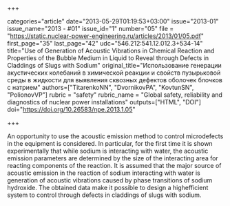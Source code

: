 +++

categories="article"
date="2013-05-29T01:19:53+03:00"
issue="2013-01"
issue_name="2013 - #01"
issue_id="1"
number="05"
file = "https://static.nuclear-power-engineering.ru/articles/2013/01/05.pdf"
first_page="35"
last_page="42"
udc="546.212:541.12.012.3+534-14"
title="Use of Generation of Acoustic Vibrations in Chemical Reaction and Properties of the Bubble Medium in Liquid to Reveal through Defects in Claddings of Slugs with Sodium"
original_title="Использование генерации акустических колебаний в химической реакции и свойств пузырьковой среды в жидкости для выявления сквозных дефектов оболочек блочков с натрием"
authors=["TitarenkoNN", "DvornikovPA", "KovtunSN", "PolionovVP"]
rubric = "safety"
rubric_name = "Global safety, reliability and diagnostics of nuclear power installations"
outputs=["HTML", "DOI"]
doi="https://doi.org/10.26583/npe.2013.1.05"

+++

An opportunity to use the acoustic emission method to control microdefects in the equipment is considered. In particular, for the first time it is shown experimentally that while sodium is interacting with water, the acoustic emission parameters are determined by the size of the interacting area for reacting components of the reaction. It is assumed that the major source of acoustic emission in the reaction of sodium interacting with water is generation of acoustic vibrations caused by phase transitions of sodium hydroxide. The obtained data make it possible to design a highefficient system to control through defects in claddings of slugs with sodium.